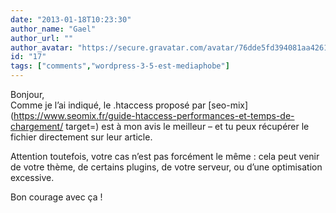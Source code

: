 ```yaml
---
date: "2013-01-18T10:23:30"
author_name: "Gael"
author_url: ""
author_avatar: "https://secure.gravatar.com/avatar/76dde5fd394081aa4261802372fe2e33"
id: "17"
tags: ["comments","wordpress-3-5-est-mediaphobe"]
---
```

Bonjour,  
Comme je l’ai indiqué, le .htaccess proposé par [seo-mix](https://www.seomix.fr/guide-htaccess-performances-et-temps-de-chargement/ target=) est à mon avis le meilleur – et tu peux récupérer le fichier directement sur leur article.

Attention toutefois, votre cas n’est pas forcément le même : cela peut venir de votre thème, de certains plugins, de votre serveur, ou d’une optimisation excessive.

Bon courage avec ça !